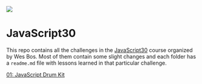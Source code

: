 ![](https://javascript30.com/images/JS3-social-share.png)
# JavaScript30

This repo contains all the challenges in the [JavaScript30](https://javascript30.com/) course organized by Wes Bos.
Most of them contain some slight changes and each folder has a `readme.md` file with lessons learned in that particular challenge.  

[01: JavaScript Drum Kit](https://github.com/TonyNyagah/JavaScript30/blob/master/01%20-%20JavaScript%20Drum%20Kit)
